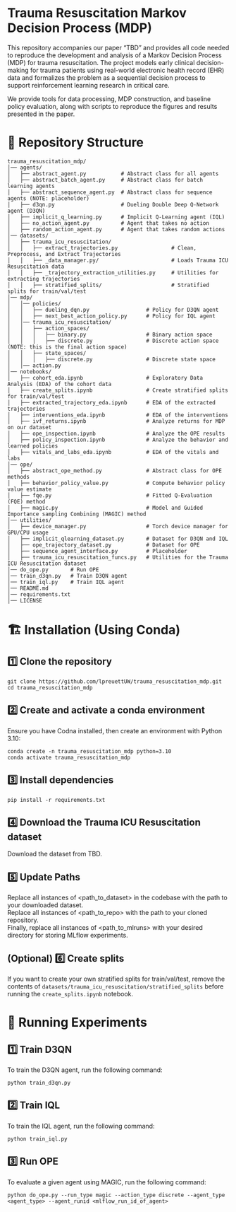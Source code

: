 # Trauma Resuscitation Markov Decision Process (MDP)
This repository accompanies our paper “TBD” and provides all code needed to reproduce the development and analysis of a Markov Decision Process (MDP) for trauma resuscitation. The project models early clinical decision-making for trauma patients using real-world electronic health record (EHR) data and formalizes the problem as a sequential decision process to support reinforcement learning research in critical care.

We provide tools for data processing, MDP construction, and baseline policy evaluation, along with scripts to reproduce the figures and results presented in the paper.

# 📁 Repository Structure
```
trauma_resuscitation_mdp/
│── agents/
│   ├── abstract_agent.py           # Abstract class for all agents
│   ├── abstract_batch_agent.py     # Abstract class for batch learning agents
│   ├── abstract_sequence_agent.py  # Abstract class for sequence agents (NOTE: placeholder)
│   ├── d3qn.py                     # Dueling Double Deep Q-Network agent (D3QN)
│   ├── implicit_q_learning.py      # Implicit Q-Learning agent (IQL)
│   ├── no_action_agent.py          # Agent that takes no action
│   ├── random_action_agent.py      # Agent that takes random actions
│── datasets/
│   ├── trauma_icu_resuscitation/
│   │   ├── extract_trajectories.py                 # Clean, Preprocess, and Extract Trajectories
│   │   ├── _data_manager.py/                       # Loads Trauma ICU Resuscitation data
│   │   ├── _trajectory_extraction_utilities.py     # Utilities for extracting trajectories
│   │   ├── stratified_splits/                      # Stratified splits for train/val/test
│── mdp/
│   │── policies/
│   │   ├── dueling_dqn.py                  # Policy for D3QN agent
│   │   ├── next_best_action_policy.py      # Policy for IQL agent
│   │── trauma_icu_resuscitation/
│   │   ├── action_spaces/
│   │   │   ├── binary.py                   # Binary action space
│   │   │   ├── discrete.py                 # Discrete action space (NOTE: this is the final action space)
│   │   ├── state_spaces/
│   │   │   ├── discrete.py                 # Discrete state space
│   │── action.py
│── notebooks/
│   ├── cohort_eda.ipynb                    # Exploratory Data Analysis (EDA) of the cohort data
│   ├── create_splits.ipynb                 # Create stratified splits for train/val/test
│   ├── extracted_trajectory_eda.ipynb      # EDA of the extracted trajectories
│   ├── interventions_eda.ipynb             # EDA of the interventions
│   ├── ivf_returns.ipynb                   # Analyze returns for MDP on our dataset
│   ├── ope_inspection.ipynb                # Analyze the OPE results
│   ├── policy_inspection.ipynb             # Analyze the behavior and learned policies
│   ├── vitals_and_labs_eda.ipynb           # EDA of the vitals and labs
│── ope/
│   ├── abstract_ope_method.py              # Abstract class for OPE methods
│   ├── behavior_policy_value.py            # Compute behavior policy value estimate
│   ├── fqe.py                              # Fitted Q-Evaluation (FQE) method
│   ├── magic.py                            # Model and Guided Importance sampling Combining (MAGIC) method
│── utilities/
│   ├── device_manager.py                   # Torch device manager for GPU/CPU usage
│   ├── implicit_qlearning_dataset.py       # Dataset for D3QN and IQL
│   ├── ope_trajectory_dataset.py           # Dataset for OPE
│   ├── sequence_agent_interface.py         # Placeholder
│   ├── trauma_icu_resuscitation_funcs.py   # Utilities for the Trauma ICU Resuscitation dataset
│── do_ope.py       # Run OPE
│── train_d3qn.py   # Train D3QN agent
│── train_iql.py    # Train IQL agent
│── README.md
│── requirements.txt
│── LICENSE
```
# 🏗️ Installation (Using Conda)
## 1️⃣ Clone the repository
```
git clone https://github.com/lpreuettUW/trauma_resuscitation_mdp.git
cd trauma_resuscitation_mdp
```
## 2️⃣ Create and activate a conda environment
Ensure you have Codna installed, then create an environment with Python 3.10:
```
conda create -n trauma_resuscitation_mdp python=3.10
conda activate trauma_resuscitation_mdp
```
## 3️⃣ Install dependencies
```
pip install -r requirements.txt
```
## 4️⃣ Download the Trauma ICU Resuscitation dataset
Download the dataset from TBD.
## 5️⃣ Update Paths
Replace all instances of <path_to_dataset> in the codebase with the path to your downloaded dataset.<br>
Replace all instances of <path_to_repo> with the path to your cloned repository.<br>
Finally, replace all instances of <path_to_mlruns> with your desired directory for storing MLflow experiments.
## (Optional) 6️⃣ Create splits
If you want to create your own stratified splits for train/val/test, remove the contents of `datasets/trauma_icu_resuscitation/stratified_splits` before running the `create_splits.ipynb` notebook. 
# 🚀 Running Experiments
## 1️⃣ Train D3QN
To train the D3QN agent, run the following command:
```
python train_d3qn.py
```
## 2️⃣ Train IQL
To train the IQL agent, run the following command:
```
python train_iql.py
```
## 3️⃣ Run OPE
To evaluate a given agent using MAGIC, run the following command:
```
python do_ope.py --run_type magic --action_type discrete --agent_type <agent_type> --agent_runid <mlflow_run_id_of_agent>
```
